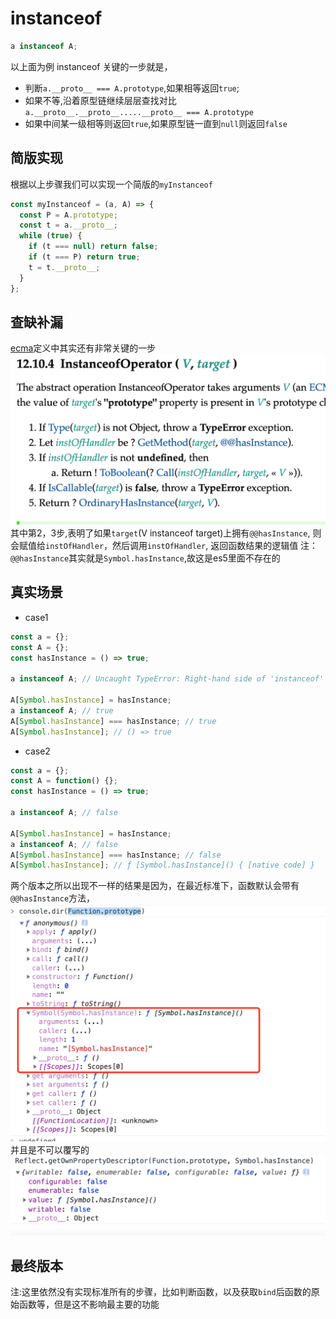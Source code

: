 # instanceof

```javascript
a instanceof A;
```

以上面为例 instanceof 关键的一步就是，

- 判断`a.__proto__ === A.prototype`,如果相等返回`true`;
- 如果不等,沿着原型链继续层层查找对比`a.__proto__.__proto__.....__proto__ === A.prototype`
- 如果中间某一级相等则返回`true`,如果原型链一直到`null`则返回`false`

## 简版实现
根据以上步骤我们可以实现一个简版的`myInstanceof`
```javascript
const myInstanceof = (a, A) => {
  const P = A.prototype;
  const t = a.__proto__;
  while (true) {
    if (t === null) return false;
    if (t === P) return true;
    t = t.__proto__;
  }
};
```
## 查缺补漏
[ecma](https://tc39.es/ecma262/#sec-instanceofoperator)定义中其实还有非常关键的一步
![hasInstance](./ecma.png)
其中第2，3步,表明了如果`target`(V instanceof target)上拥有`@@hasInstance`,
则会赋值给`instOfHandler`，然后调用`instOfHandler`, 返回函数结果的逻辑值
注：`@@hasInstance`其实就是`Symbol.hasInstance`,故这是es5里面不存在的
## 真实场景
- case1
```javascript
const a = {};
const A = {};
const hasInstance = () => true;

a instanceof A; // Uncaught TypeError: Right-hand side of 'instanceof'

A[Symbol.hasInstance] = hasInstance;
a instanceof A; // true
A[Symbol.hasInstance] === hasInstance; // true
A[Symbol.hasInstance]; // () => true

```

- case2
```javascript
const a = {};
const A = function() {};
const hasInstance = () => true;

a instanceof A; // false

A[Symbol.hasInstance] = hasInstance;
a instanceof A; // false
A[Symbol.hasInstance] === hasInstance; // false
A[Symbol.hasInstance]; // ƒ [Symbol.hasInstance]() { [native code] }
```
两个版本之所以出现不一样的结果是因为，在最近标准下，函数默认会带有`@@hasInstance`方法，
![Function.prototype](./prototype.png)
并且是不可以覆写的
![Symbol.hasInstance Descriptor](./descriptor.png)


## 最终版本
注:这里依然没有实现标准所有的步骤，比如判断函数，以及获取`bind`后函数的原始函数等，但是这不影响最主要的功能
```

```

